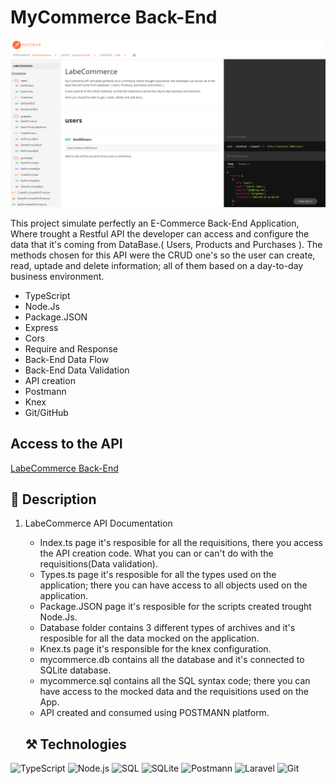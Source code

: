 # MyCommerce Back-End 

![preview](./readme-pic.png)

This project simulate perfectly an E-Commerce Back-End Application, Where trought a Restful API the developer can access and configure the data that it's coming from DataBase.( Users, Products and Purchases ). The methods chosen for this API were the CRUD one's so the user can create, read, uptade and delete information; all of them based on a day-to-day business environment.

- TypeScript
- Node.Js
- Package.JSON
- Express
- Cors
- Require and Response
- Back-End Data Flow
- Back-End Data Validation
- API creation
- Postmann
- Knex
- Git/GitHub

## Access to the API
[LabeCommerce Back-End](https://documenter.getpostman.com/view/24461072/2s8ZDR7RG2)

## 📄 Description
1. LabeCommerce API Documentation
    - Index.ts page it's resposible for all the requisitions, there you access the API creation code. What you can or can't do with the requisitions(Data validation).
    - Types.ts page it's resposible for all the types used on the application; there you can have access to all objects used on the application.
    - Package.JSON page it's resposible for the scripts created trought Node.Js.
    - Database folder contains 3 different types of archives and it's resposible for all the data mocked on the application.
    - Knex.ts page it's responsible for the knex configuration.
    - mycommerce.db contains all the database and it's connected to SQLite database.
    - mycommerce.sql contains all the SQL syntax code; there you can have access to the mocked data and the requisitions used on the App.
    - API created and consumed using POSTMANN platform.

    ## ⚒️ Technologies

![TypeScript](https://img.shields.io/badge/TypeScript-1572B6?style=for-the-badge&logo=TypeScript&logoColor=white)
![Node.js](https://img.shields.io/badge/Nodejs5-E34F26?style=for-the-badge&logo=Nodejs5&logoColor=white)
![SQL](https://img.shields.io/badge/SQL-blue?style=for-the-badge&logo=SQL&logoColor=white)
![SQLite](https://img.shields.io/badge/SQLite-critical?style=for-the-badge&logo=SQLite&logoColor=white)
![Postmann](https://img.shields.io/badge/Postmann-323330?style=for-the-badge&logo=Postmann&logoColor=F7DF1E)
![Laravel](https://img.shields.io/badge/Laravel-important?style=for-the-badge&logo=Laravel&logoColor=F7DF1E)
![Git](https://img.shields.io/badge/Git-171515?style=for-the-badge&logo=Git&logoColor=white)

